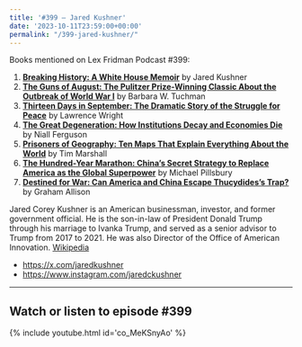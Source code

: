 ```yaml
---
title: '#399 – Jared Kushner'
date: '2023-10-11T23:59:00+00:00'
permalink: "/399-jared-kushner/"
---
```


Books mentioned on Lex Fridman Podcast #399:

1. <b><a href="https://amzn.to/48H9XKe" target="_blank" rel="sponsored noopener noreferrer">Breaking History: A White House Memoir</a></b> by Jared Kushner
2. <b><a href="https://amzn.to/45sRbDx" target="_blank" rel="sponsored noopener noreferrer">The Guns of August: The Pulitzer Prize-Winning Classic About the Outbreak of World War I</a></b> by Barbara W. Tuchman
3. <b><a href="https://amzn.to/48SyBHS" target="_blank" rel="sponsored noopener noreferrer">Thirteen Days in September: The Dramatic Story of the Struggle for Peace</a></b> by Lawrence Wright
4. <b><a href="https://amzn.to/46rJhf7" target="_blank" rel="sponsored noopener noreferrer">The Great Degeneration: How Institutions Decay and Economies Die</a></b> by Niall Ferguson
5. <b><a href="https://amzn.to/3ZUTSwx" target="_blank" rel="sponsored noopener noreferrer">Prisoners of Geography: Ten Maps That Explain Everything About the World</a></b> by Tim Marshall
6. <b><a href="https://amzn.to/48OudK1" target="_blank" rel="sponsored noopener noreferrer">The Hundred-Year Marathon: China’s Secret Strategy to Replace America as the Global Superpower</a></b> by Michael Pillsbury
7. <b><a href="https://amzn.to/3RZlkr0" target="_blank" rel="sponsored noopener noreferrer">Destined for War: Can America and China Escape Thucydides’s Trap?</a></b> by Graham Allison

<!--more-->

Jared Corey Kushner is an American businessman, investor, and former government official. He is the son-in-law of President Donald Trump through his marriage to Ivanka Trump, and served as a senior advisor to Trump from 2017 to 2021. He was also Director of the Office of American Innovation. <a href="https://en.wikipedia.org/wiki/Jared_Kushner" target="_blank">Wikipedia</a>

- <a href="https://x.com/jaredkushner" target="_blank">https://x.com/jaredkushner</a>
- <a href="https://www.instagram.com/jaredckushner" target="_blank">https://www.instagram.com/jaredckushner</a>

- - - - - -

## Watch or listen to episode #399

{% include youtube.html id='co_MeKSnyAo' %}